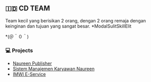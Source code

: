 ## 🇮🇩 CD TEAM
Team kecil yang berisikan 2 orang, dengan 2 orang remaja dengan keinginan dan tujuan yang sangat besar.
*ModalSulitSkillElit

*(＠＾０＾)

### 💻 Projects
- [Naureen Publisher](https://publish.naureendigition.com/)
- [Sistem Manajemen Karyawan Naureen](https://sdm.naureendigition.com/)
- [IMWI E-Service](https://pelayanan.imwi.ac.id)
